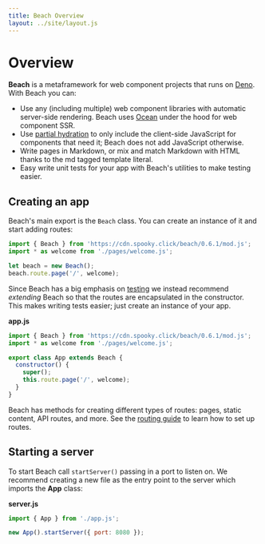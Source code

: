 ```yaml
---
title: Beach Overview
layout: ../site/layout.js
---
```


# Overview

__Beach__ is a metaframework for web component projects that runs on [Deno](https://deno.land/). With Beach you can:

* Use any (including multiple) web component libraries with automatic server-side rendering. Beach uses [Ocean](https://github.com/matthewp/ocean) under the hood for web component SSR.
* Use [partial hydration](https://docs.astro.build/core-concepts/component-hydration) to only include the client-side JavaScript for components that need it; Beach does not add JavaScript otherwise.
* Write pages in Markdown, or mix and match Markdown with HTML thanks to the md tagged template literal.
* Easy write unit tests for your app with Beach's utilities to make testing easier.

## Creating an app

Beach's main export is the `Beach` class. You can create an instance of it and start adding routes:

```js
import { Beach } from 'https://cdn.spooky.click/beach/0.6.1/mod.js';
import * as welcome from './pages/welcome.js';

let beach = new Beach();
beach.route.page('/', welcome);
```

Since Beach has a big emphasis on [testing](../testing/) we instead recommend *extending* Beach so that the routes are encapsulated in the constructor. This makes writing tests easier; just create an instance of your app.

__app.js__

```js
import { Beach } from 'https://cdn.spooky.click/beach/0.6.1/mod.js';
import * as welcome from './pages/welcome.js';

export class App extends Beach {
  constructor() {
    super();
    this.route.page('/', welcome);
  }
}
```

Beach has methods for creating different types of routes: pages, static content, API routes, and more. See the [routing guide](../routing/) to learn how to set up routes.

## Starting a server

To start Beach call `startServer()` passing in a port to listen on. We recommend creating a new file as the entry point to the server which imports the __App__ class:

__server.js__

```js
import { App } from './app.js';

new App().startServer({ port: 8080 });
```